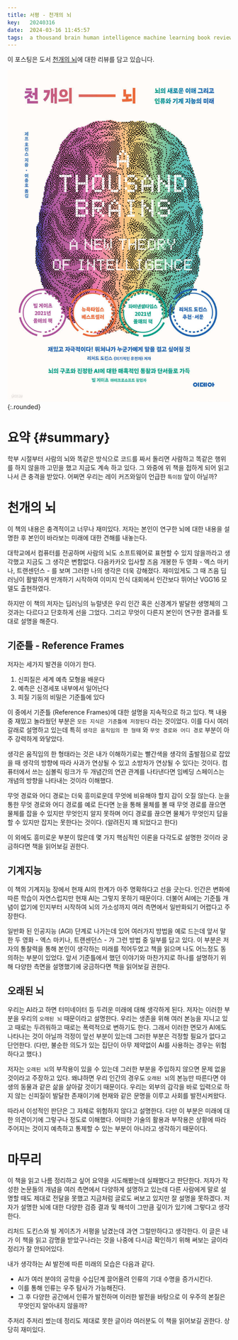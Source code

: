 ```yaml
---
title: 서평 - 천개의 뇌
key:   20240316
date:  2024-03-16 11:45:57
tags:  a thousand brain human intelligence machine learning book review
---
```


이 포스팅은 도서 [천개의 뇌]에 대한 리뷰를 담고 있습니다.

![천개의 뇌 표지](/assets/images/a_thousand_brains/cover.jpeg){:.rounded}

# 요약 {#summary}

학부 시절부터 사람의 뇌와 똑같은 방식으로 코드를 짜서 돌리면 사람하고 똑같은 행위를 하지 않을까 고민을 했고 지금도 계속 하고 있다.
그 와중에 위 책을 접하게 되어 읽고나서 큰 충격을 받았다.
어쩌면 우리는 레이 커즈와일이 언급한 `특이점` 앞이 아닐까?

<!--more-->

# 천개의 뇌

이 책의 내용은 충격적이고 너무나 재미있다.
저자는 본인이 연구한 뇌에 대한 내용을 설명한 후 본인이 바라보는 미래에 대한 견해를 내놓는다.

대학교에서 컴퓨터를 전공하며 사람의 뇌도 소프트웨어로 표현할 수 있지 않을까라고 생각했고 지금도 그 생각은 변함없다.
다음카카오 입사할 즈음 개봉한 두 영화 - 엑스 마키나, 트랜센던스 - 를 보며 그러한 나의 생각은 더욱 강해졌다.
재미있게도 그 때 즈음 딥러닝이 활발하게 만개하기 시작하여 이미지 인식 대회에서 인간보다 뛰어난 VGG16 모델도 출현하였다.

하지만 이 책의 저자는 딥러닝의 뉴럴넷은 우리 인간 혹은 신경계가 발달한 생명체의 그것과는 다르다고 단호하게 선을 그었다.
그리고 무엇이 다른지 본인이 연구한 결과를 토대로 설명을 해준다.


## 기준틀 - Reference Frames

저자는 세가지 발견을 이야기 한다.

1. 신피질은 세계 예측 모형을 배운다
2. 예측은 신경세포 내부에서 일어난다
3. 피질 기둥의 비밀은 기준틀에 있다

이 중에서 기준틀 (Reference Frames)에 대한 설명을 지속적으로 하고 있다.
책 내용 중 재밌고 놀라웠던 부분은 `모든 지식은 기준틀에 저장된다` 라는 것이었다.
이를 다시 여러 갈래로 설명하고 있는데 특히 `생각은 움직임의 한 형태` 와 `무엇 경로와 어디 경로` 부분이 아주 강력하게 와닿았다.

생각은 움직임의 한 형태라는 것은 내가 이해하기로는 빨간색을 생각의 출발점으로 잡았을 때 생각의 방향에 따라 사과가 연상될 수 있고 소방차가 연상될 수 있다는 것이다.
컴퓨터에서 쓰는 심볼릭 링크가 두 개념간의 연관 관계를 나타낸다면 임베딩 스페이스는 개념의 방향을 나타내는 것이라 이해했다.

무엇 경로와 어디 경로는 더욱 흥미로운데 무엇에 비유해야 할지 감이 오질 않는다.
눈을 통한 무엇 경로와 어디 경로를 예로 든다면 눈을 통해 물체를 볼 때 무엇 경로를 끊으면 물체를 잡을 수 있지만 무엇인지 알지 못하며 어디 경로를 끊으면 물체가 무엇인지 답을 할 수 있지만 잡지는 못한다는 것이다. (알려진지 꽤 되었다고 한다)

이 외에도 흥미로운 부분이 많은데 몇 가지 핵심적인 이론을 다각도로 설명한 것이라 궁금하다면 책을 읽어보길 권한다.


## 기계지능

이 책의 기계지능 장에서 현재 AI의 한계가 아주 명확하다고 선을 긋는다.
인간은 변화에 따른 학습이 자연스럽지만 현재 AI는 그렇지 못하기 때문이다.
더불어 AI에는 기준틀 개념이 없기에 인지부터 시작하여 뇌의 가소성까지 여러 측면에서 일반화되기 어렵다고 주장한다.

일반화 된 인공지능 (AGI) 단계로 나가는데 있어 여러가지 방법을 예로 드는데 앞서 말한 두 영화 - 엑스 마키나, 트랜센던스 - 가 그런 방법 중 일부를 담고 있다.
이 부분은 저자의 통찰력을 통해 본인이 생각하는 미래를 적어두었고 책을 읽으며 나도 어느정도 동의하는 부분이 있었다.
앞서 기준틀에서 했던 이야기와 마찬가지로 하나를 설명하기 위해 다양한 측면을 설명했기에 궁금하다면 책을 읽어보길 권한다.


## 오래된 뇌

우리는 AI라고 하면 터미네이터 등 두려운 미래에 대해 생각하게 된다.
저자는 이러한 부분을 우리의 `오래된 뇌` 때문이라고 설명한다.
우리는 생존을 위해 여러 본능을 지니고 있고 때로는 두려워하고 때로는 폭력적으로 변하기도 한다.
그래서 이러한 면모가 AI에도 나타나는 것이 아닐까 걱정이 앞선 부분이 있는데 그러한 부분은 걱정할 필요가 없다고 단언한다.
(다만, 불순한 의도가 있는 집단이 아무 제약없이 AI를 사용하는 경우는 위험하다고 했다.)

저자는 `오래된 뇌`의 부작용이 있을 수 있는데 그러한 부분을 주입하지 않으면 문제 없을 것이라고 주장하고 있다.
왜냐하면 우리 인간의 경우도 `오래된 뇌`의 본능만 따른다면 야생의 동물과 같은 삶을 살아갈 것이기 때문이다.
우리는 외부의 감각을 바로 입력으로 하지 않는 신피질이 발달한 존재이기에 현재와 같은 문명을 이루고 사회를 발전시켜왔다.

따라서 이성적인 판단은 그 자체로 위험하지 않다고 설명한다.
다만 이 부분은 미래에 대한 의견이기에 그렇구나 정도로 이해했다.
어떠한 기술의 활용과 부작용은 상황에 따라 주어지는 것이지 예측하고 통제할 수 있는 부분이 아니라고 생각하기 때문이다.


# 마무리

이 책을 읽고 나름 정리하고 싶어 요약을 시도해봤는데 실패했다고 판단한다.
저자가 작성한 논문들의 개념을 여러 측면에서 다양하게 설명하고 있는데 다른 사람에게 말로 설명할 때도 제대로 전달을 못했고 지금처럼 글로도 써보고 있지만 잘 설명을 못하겠다.
저자가 설명한 뇌에 대한 다양한 검증 결과 및 해석이 그만큼 깊이가 있기에 그렇다고 생각한다.

리처드 도킨스와 빌 게이츠가 서평을 남겼는데 과연 그럴만하다고 생각한다.
이 글은 내가 이 책을 읽고 감명을 받았구나라는 것을 나중에 다시금 확인하기 위해 써보는 글이라 정리가 잘 안되어있다.

내가 생각하는 AI 발전에 따른 미래의 모습은 다음과 같다.

- AI가 여러 분야의 공학을 수십단계 끌어올려 인류의 기대 수명을 증가시킨다.
- 이를 통해 인류는 우주 탐사가 가능해진다.
- 그 후 다양한 공간에서 인류가 발전하며 이러한 발전을 바탕으로 이 우주의 본질은 무엇인지 알아내지 않을까?

주저리 주저리 썼는데 정리도 제대로 못한 글이라 여러분도 이 책을 읽어보길 권한다.
상당히 재미있다.

[천개의 뇌]: https://www.yes24.com/Product/Goods/109085257
